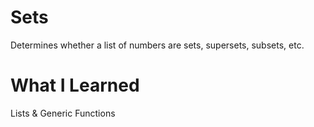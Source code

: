 # Sets
Determines whether a list of numbers are sets, supersets, subsets, etc.
# What I Learned
Lists & Generic Functions
